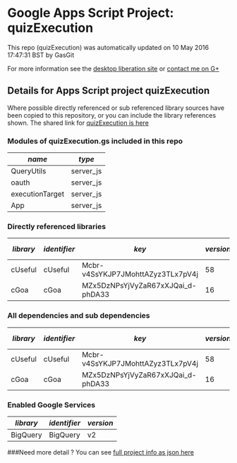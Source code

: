 # Google Apps Script Project: quizExecution
This repo (quizExecution) was automatically updated on 10 May 2016 17:47:31 BST by GasGit

For more information see the [desktop liberation site](http://ramblings.mcpher.com/Home/excelquirks/drivesdk/gettinggithubready "desktop liberation") or [contact me on G+](https://plus.google.com/+BruceMcpherson "Bruce McPherson - GDE")
## Details for Apps Script project quizExecution
Where possible directly referenced or sub referenced library sources have been copied to this repository, or you can include the library references shown. 
The shared link for [quizExecution is here](https://script.google.com/d/1q6Cx5prASMg-KT9zeqVqO3ZXxqdfaxyOl6EdOi6wJe_IYB9CCqHWtKQp/edit?usp=sharing "open in the GAS IDE")

### Modules of quizExecution.gs included in this repo
*name*|*type*
--- | --- 
QueryUtils| server_js
oauth| server_js
executionTarget| server_js
App| server_js
### Directly referenced libraries
*library*|*identifier*|*key*|*version*|*dev mode*|*source*|
--- | --- | --- | --- | --- | --- 
cUseful| cUseful|Mcbr-v4SsYKJP7JMohttAZyz3TLx7pV4j|58|no|[here](libraries/cUseful "library source")
cGoa| cGoa|MZx5DzNPsYjVyZaR67xXJQai_d-phDA33|16|no|[here](libraries/cGoa "library source")
### All dependencies and sub dependencies
*library*|*identifier*|*key*|*version*|*dev mode*|*source*|
--- | --- | --- | --- | --- | --- 
cUseful| cUseful|Mcbr-v4SsYKJP7JMohttAZyz3TLx7pV4j|58|no|[here](libraries/cUseful "library source")
cGoa| cGoa|MZx5DzNPsYjVyZaR67xXJQai_d-phDA33|16|no|[here](libraries/cGoa "library source")
### Enabled Google Services
*library*|*identifier*|*version*
--- | --- | --- 
BigQuery| BigQuery|v2
###Need more detail ?
You can see [full project info as json here](info.json)
